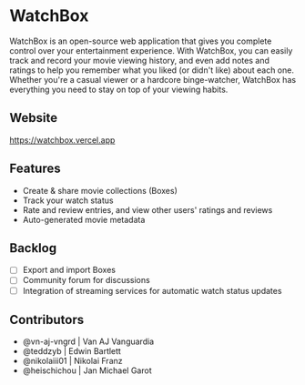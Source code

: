 # WatchBox

WatchBox is an open-source web application that gives you complete control over your entertainment experience. With WatchBox, you can easily track and record your movie viewing history, and even add notes and ratings to help you remember what you liked (or didn't like) about each one. Whether you're a casual viewer or a hardcore binge-watcher, WatchBox has everything you need to stay on top of your viewing habits.

## Website

<https://watchbox.vercel.app>

## Features

- Create & share movie collections (Boxes)
- Track your watch status
- Rate and review entries, and view other users' ratings and reviews
- Auto-generated movie metadata

## Backlog

- [ ] Export and import Boxes
- [ ] Community forum for discussions
- [ ] Integration of streaming services for automatic watch status updates

## Contributors

- @vn-aj-vngrd | Van AJ Vanguardia
- @teddzyb | Edwin Bartlett
- @nikolaiii01 | Nikolai Franz
- @heischichou | Jan Michael Garot
